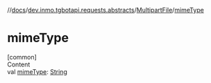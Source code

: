 //[docs](../../../index.md)/[dev.inmo.tgbotapi.requests.abstracts](../index.md)/[MultipartFile](index.md)/[mimeType](mime-type.md)



# mimeType  
[common]  
Content  
val [mimeType](mime-type.md): [String](https://kotlinlang.org/api/latest/jvm/stdlib/kotlin/-string/index.html)  



